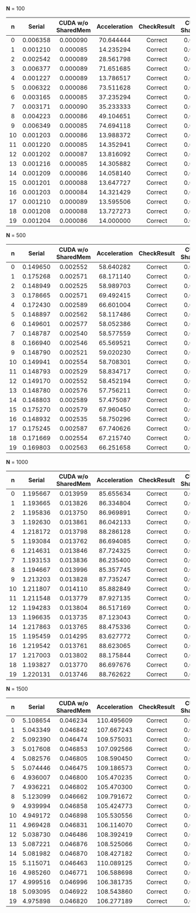 

**N** = 100

| n | Serial | CUDA w/o SharedMem | Acceleration | CheckResult | CUDA w/ SharedMem | Acceleration | CheckResult |
| :---: | :---: | :---: | :---: | :---: | :---: | :---: | :---: |
| 0 |  0.006358 | 0.000090 | 70.644444 | Correct | 0.000068 | 1.323529 | Correct |
| 1 |  0.001210 | 0.000085 | 14.235294 | Correct | 0.000069 | 1.231884 | Correct |
| 2 |  0.002542 | 0.000089 | 28.561798 | Correct | 0.000066 | 1.348485 | Correct |
| 3 |  0.006377 | 0.000089 | 71.651685 | Correct | 0.000066 | 1.348485 | Correct |
| 4 |  0.001227 | 0.000089 | 13.786517 | Correct | 0.000064 | 1.390625 | Correct |
| 5 |  0.006322 | 0.000086 | 73.511628 | Correct | 0.000064 | 1.343750 | Correct |
| 6 |  0.003165 | 0.000085 | 37.235294 | Correct | 0.000065 | 1.307692 | Correct |
| 7 |  0.003171 | 0.000090 | 35.233333 | Correct | 0.000064 | 1.406250 | Correct |
| 8 |  0.004223 | 0.000086 | 49.104651 | Correct | 0.000064 | 1.343750 | Correct |
| 9 |  0.006349 | 0.000085 | 74.694118 | Correct | 0.000064 | 1.328125 | Correct |
| 10 |  0.001203 | 0.000086 | 13.988372 | Correct | 0.000063 | 1.365079 | Correct |
| 11 |  0.001220 | 0.000085 | 14.352941 | Correct | 0.000063 | 1.349206 | Correct |
| 12 |  0.001202 | 0.000087 | 13.816092 | Correct | 0.000066 | 1.318182 | Correct |
| 13 |  0.001216 | 0.000085 | 14.305882 | Correct | 0.000064 | 1.328125 | Correct |
| 14 |  0.001209 | 0.000086 | 14.058140 | Correct | 0.000063 | 1.365079 | Correct |
| 15 |  0.001201 | 0.000088 | 13.647727 | Correct | 0.000064 | 1.375000 | Correct |
| 16 |  0.001203 | 0.000084 | 14.321429 | Correct | 0.000064 | 1.312500 | Correct |
| 17 |  0.001210 | 0.000089 | 13.595506 | Correct | 0.000063 | 1.412698 | Correct |
| 18 |  0.001208 | 0.000088 | 13.727273 | Correct | 0.000064 | 1.375000 | Correct |
| 19 |  0.001204 | 0.000086 | 14.000000 | Correct | 0.000065 | 1.323077 | Correct |

**N** = 500

| n | Serial | CUDA w/o SharedMem | Acceleration | CheckResult | CUDA w/ SharedMem | Acceleration | CheckResult |
| :---: | :---: | :---: | :---: | :---: | :---: | :---: | :---: |
| 0 |  0.149650 | 0.002552 | 58.640282 | Correct | 0.001115 | 2.288789 | Correct |
| 1 |  0.175268 | 0.002571 | 68.171140 | Correct | 0.001126 | 2.283304 | Correct |
| 2 |  0.148949 | 0.002525 | 58.989703 | Correct | 0.001114 | 2.266607 | Correct |
| 3 |  0.178665 | 0.002571 | 69.492415 | Correct | 0.001113 | 2.309973 | Correct |
| 4 |  0.172430 | 0.002589 | 66.601004 | Correct | 0.001135 | 2.281057 | Correct |
| 5 |  0.148897 | 0.002562 | 58.117486 | Correct | 0.001112 | 2.303957 | Correct |
| 6 |  0.149601 | 0.002577 | 58.052386 | Correct | 0.001132 | 2.276502 | Correct |
| 7 |  0.148787 | 0.002540 | 58.577559 | Correct | 0.001140 | 2.228070 | Correct |
| 8 |  0.166940 | 0.002546 | 65.569521 | Correct | 0.001108 | 2.297834 | Correct |
| 9 |  0.148790 | 0.002521 | 59.020230 | Correct | 0.001113 | 2.265049 | Correct |
| 10 |  0.149941 | 0.002554 | 58.708301 | Correct | 0.001133 | 2.254192 | Correct |
| 11 |  0.148793 | 0.002529 | 58.834717 | Correct | 0.001104 | 2.290761 | Correct |
| 12 |  0.149170 | 0.002552 | 58.452194 | Correct | 0.001111 | 2.297030 | Correct |
| 13 |  0.148780 | 0.002576 | 57.756211 | Correct | 0.001117 | 2.306177 | Correct |
| 14 |  0.148803 | 0.002589 | 57.475087 | Correct | 0.001129 | 2.293180 | Correct |
| 15 |  0.175270 | 0.002579 | 67.960450 | Correct | 0.001109 | 2.325518 | Correct |
| 16 |  0.148932 | 0.002535 | 58.750296 | Correct | 0.001114 | 2.275583 | Correct |
| 17 |  0.175245 | 0.002587 | 67.740626 | Correct | 0.001123 | 2.303651 | Correct |
| 18 |  0.171669 | 0.002554 | 67.215740 | Correct | 0.001124 | 2.272242 | Correct |
| 19 |  0.169803 | 0.002563 | 66.251658 | Correct | 0.001115 | 2.298655 | Correct |

**N** = 1000

| n | Serial | CUDA w/o SharedMem | Acceleration | CheckResult | CUDA w/ SharedMem | Acceleration | CheckResult |
| :---: | :---: | :---: | :---: | :---: | :---: | :---: | :---: |
| 0 |  1.195667 | 0.013959 | 85.655634 | Correct | 0.005229 | 2.669535 | Correct |
| 1 |  1.193665 | 0.013826 | 86.334804 | Correct | 0.005219 | 2.649167 | Correct |
| 2 |  1.195836 | 0.013750 | 86.969891 | Correct | 0.005228 | 2.630069 | Correct |
| 3 |  1.192630 | 0.013861 | 86.042133 | Correct | 0.005597 | 2.476505 | Correct |
| 4 |  1.218172 | 0.013798 | 88.286128 | Correct | 0.005230 | 2.638241 | Correct |
| 5 |  1.193084 | 0.013762 | 86.694085 | Correct | 0.005260 | 2.616350 | Correct |
| 6 |  1.214631 | 0.013846 | 87.724325 | Correct | 0.005256 | 2.634323 | Correct |
| 7 |  1.193153 | 0.013836 | 86.235400 | Correct | 0.005602 | 2.469832 | Correct |
| 8 |  1.194667 | 0.013996 | 85.357745 | Correct | 0.005224 | 2.679173 | Correct |
| 9 |  1.213203 | 0.013828 | 87.735247 | Correct | 0.005236 | 2.640947 | Correct |
| 10 |  1.211807 | 0.014110 | 85.882849 | Correct | 0.005228 | 2.698929 | Correct |
| 11 |  1.211548 | 0.013779 | 87.927135 | Correct | 0.005243 | 2.628076 | Correct |
| 12 |  1.194283 | 0.013804 | 86.517169 | Correct | 0.005256 | 2.626332 | Correct |
| 13 |  1.196635 | 0.013735 | 87.123043 | Correct | 0.005235 | 2.623687 | Correct |
| 14 |  1.217863 | 0.013765 | 88.475336 | Correct | 0.005544 | 2.482864 | Correct |
| 15 |  1.195459 | 0.014295 | 83.627772 | Correct | 0.005242 | 2.727013 | Correct |
| 16 |  1.219542 | 0.013761 | 88.623065 | Correct | 0.005223 | 2.634693 | Correct |
| 17 |  1.217003 | 0.013802 | 88.175844 | Correct | 0.005247 | 2.630455 | Correct |
| 18 |  1.193827 | 0.013770 | 86.697676 | Correct | 0.005225 | 2.635407 | Correct |
| 19 |  1.220131 | 0.013746 | 88.762622 | Correct | 0.005562 | 2.471413 | Correct |

**N** = 1500

| n | Serial | CUDA w/o SharedMem | Acceleration | CheckResult | CUDA w/ SharedMem | Acceleration | CheckResult |
| :---: | :---: | :---: | :---: | :---: | :---: | :---: | :---: |
| 0 |  5.108654 | 0.046234 | 110.495609 | Correct | 0.014417 | 3.206909 | Correct |
| 1 |  5.043349 | 0.046842 | 107.667243 | Correct | 0.014370 | 3.259708 | Correct |
| 2 |  5.092390 | 0.046474 | 109.575031 | Correct | 0.014354 | 3.237704 | Correct |
| 3 |  5.017608 | 0.046853 | 107.092566 | Correct | 0.014097 | 3.323615 | Correct |
| 4 |  5.082576 | 0.046805 | 108.590450 | Correct | 0.014048 | 3.331791 | Correct |
| 5 |  5.074446 | 0.046475 | 109.186573 | Correct | 0.014397 | 3.228103 | Correct |
| 6 |  4.936007 | 0.046800 | 105.470235 | Correct | 0.014026 | 3.336660 | Correct |
| 7 |  4.936221 | 0.046802 | 105.470300 | Correct | 0.014435 | 3.242258 | Correct |
| 8 |  5.123099 | 0.046662 | 109.791672 | Correct | 0.014344 | 3.253067 | Correct |
| 9 |  4.939994 | 0.046858 | 105.424773 | Correct | 0.014049 | 3.335326 | Correct |
| 10 |  4.949172 | 0.046898 | 105.530556 | Correct | 0.014450 | 3.245536 | Correct |
| 11 |  4.969428 | 0.046831 | 106.114070 | Correct | 0.013976 | 3.350816 | Correct |
| 12 |  5.038730 | 0.046486 | 108.392419 | Correct | 0.014466 | 3.213466 | Correct |
| 13 |  5.087221 | 0.046876 | 108.525066 | Correct | 0.014411 | 3.252793 | Correct |
| 14 |  5.081982 | 0.046870 | 108.427182 | Correct | 0.014042 | 3.337844 | Correct |
| 15 |  5.115071 | 0.046463 | 110.089125 | Correct | 0.014392 | 3.228391 | Correct |
| 16 |  4.985260 | 0.046771 | 106.588698 | Correct | 0.014369 | 3.254993 | Correct |
| 17 |  4.999516 | 0.046996 | 106.381735 | Correct | 0.014467 | 3.248497 | Correct |
| 18 |  5.093095 | 0.046922 | 108.543860 | Correct | 0.014405 | 3.257341 | Correct |
| 19 |  4.975898 | 0.046820 | 106.277189 | Correct | 0.014048 | 3.332859 | Correct |

